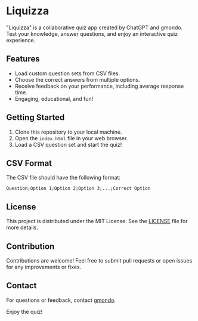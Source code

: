 # Liquizza

"Liquizza" is a collaborative quiz app created by ChatGPT and gmondo. Test your knowledge, answer questions, and enjoy an interactive quiz experience.

## Features

- Load custom question sets from CSV files.
- Choose the correct answers from multiple options.
- Receive feedback on your performance, including average response time.
- Engaging, educational, and fun!

## Getting Started

1. Clone this repository to your local machine.
2. Open the `index.html` file in your web browser.
3. Load a CSV question set and start the quiz!

## CSV Format

The CSV file should have the following format:

```
Question;Option 1;Option 2;Option 3;...;Correct Option
```


## License

This project is distributed under the MIT License. See the [LICENSE](LICENSE) file for more details.

## Contribution

Contributions are welcome! Feel free to submit pull requests or open issues for any improvements or fixes.

## Contact

For questions or feedback, contact [gmondo](https://github.com/gmondo).

Enjoy the quiz!
